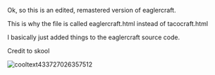 Ok, so this is an edited, remastered version of eaglercraft.

This is why the file is called eaglercraft.html instead of tacocraft.html

I basically just added things to the eaglercraft source code.

Credit to skool

![cooltext433727026357512](https://user-images.githubusercontent.com/119009502/232169096-cb96a9ef-3693-4ca7-b58e-9378120b4ee6.png)
